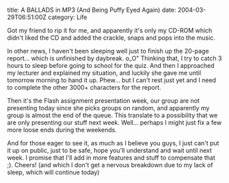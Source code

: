 title: A BALLADS in MP3 (And Being Puffy Eyed Again)
date: 2004-03-29T06:51:00Z
category: Life

Got my friend to rip it for me, and apparently it's only my CD-ROM which didn't liked the CD and added the crackle, snaps and pops into the music.

In other news, I haven't been sleeping well just to finish up the 20-page report… which is unfinished by daybreak. o\_O" Thinking that, I try to catch 3 hours to sleep before going to school for the quiz. And then I approached my lecturer and explained my situation, and luckily she gave me until tomorrow morning to hand it up. Phew… but I can't rest just yet and I need to complete the other 3000+ characters for the report.

Then it's the Flash assignment presentation week, our group are not presenting today since she picks groups on random, and apparently my group is almost the end of the queue. This translate to a possibility that we are only presenting our stuff next week. Well… perhaps I might just fix a few more loose ends during the weekends.

And for those eager to see it, as much as I believe you guys, I just can't put it up on public, just to be safe, hope you'll understand and wait until next week. I promise that I'll add in more features and stuff to compensate that ;). Cheers! (and which I don't get a nervous breakdown due to my lack of sleep, which will continue today)
